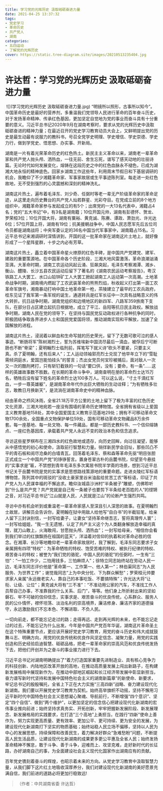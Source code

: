 ```yaml
---
title: 学习党的光辉历史 汲取砥砺奋进力量
date: 2021-04-25 13:37:32
tags:
- 党史学习
- 革命历史
- 共产党人
- 湖南
categories:
- 五四运动
- 了解党的光辉历史
cover: https://static.tree-diagram.site/images/20210513235404.jpg
---
```


# 许达哲：学习党的光辉历史 汲取砥砺奋进力量

​		![](学习党的光辉历史 汲取砥砺奋进力量.jpg)
		“明镜所以照形，古事所以知今”。中国革命历史是最好的营养剂，多重温我们党领导人民进行革命的百年奋斗历史，对于发扬革命精神、传承红色基因，更加坚定自觉地为党的事业而奋斗具有十分重要的意义。习近平总书记2020年9月在湖南考察时，要求从党的光辉历史中汲取砥砺奋进的精神力量；在最近召开的党史学习教育动员大会上，又鲜明提出党的历史是最生动最有说服力的教科书，号召全党学史明理、学史增信、学史崇德、学史力行，做到学党史、悟思想、办实事、开新局。

湖南是一片有着光荣革命历史的红色热土。新民主主义革命以来，湖南老一辈革命家和共产党人抛头颅、洒热血，一往无前、舍生忘死，谱写了感天动地的壮丽诗篇。无论时代如何发展变化，熔铸在这段历史之中的红色血脉永不褪色，已成为湖湘大地永恒的精神底色。回家乡湖南工作这些年，利用周末节假日和下基层调研的机会，我瞻仰了不少湘籍革命家、军事家故居或生平事迹陈列室。每走进一处红色故地，无不受到强烈的心灵震撼和深刻的精神洗礼。

湖南这片热土，遍布着毛泽东、刘少奇、任弼时等老一辈无产阶级革命家的革命足迹，从这里走向历史舞台的共产党人灿若群星、光彩夺目。在党成立前的8个地方组织中，湘籍革命家参与发起成立的有5个；出席党的一大13名代表中，湘籍占4名；党的“五大书记”中，有3名是湖南籍；10位开国元帅，湖南有彭德怀、贺龙、罗荣桓3位；10位开国大将，湖南有粟裕、黄克诚、陈赓、谭政、萧劲光、许光达6位；57位开国上将，湖南有19位；抗美援朝战争中，中国人民志愿军先后五位司令员都是湖南战将；中央军委认定的36名中国当代军事家中，湖南籍占15名。习近平总书记来湘调研时深情讲到，开国的这一批革命家在湖南这片土地上，就好像形成了一个星阵星群，十步之内必有芳草。

湖南这片热土，矗立着中国革命星火燎原的红色丰碑，是中国共产党建党、建军、建政的重要策源地。在中国革命各个历史阶段，三湘大地风雷激荡，革命浪潮汹涌澎湃。大革命时期，湖南工农运动风起云涌、狂飙突起，毛泽东考察湘潭、湘乡、衡山、醴陵、长沙五县农民运动后留下了著名的《湖南农民运动考察报告》，粤汉铁路工人大罢工、水口山铅锌矿工人大罢工掀起湖南工人运动第一次高潮。土地革命战争时期，湖南境内燃起了工农武装革命的熊熊烈焰，秋收起义打出第一面工农革命军旗号，湘南暴动打响中国土地革命第一枪，茶陵建立了最早的工农兵政府，桂东见证了我军第一条军规的诞生，通道转兵是红军长征中一次具有战略意义的伟大转折。抗日战争时期，湖南党组织和边境地区的新四军、八路军359旅南下支队，在部分日占区建立起抗日根据地，成立了平江、岳阳等抗日民主政权。解放战争时期，湖南人民在党的领导下，在坚持与国民党反动政权进行各种抗争的同时，积极团结争取各界进步人士和国民党爱国将领，推动湖南实现和平解放，加速了全国解放的进程。

湖南这片热土，浸润着以鲜血和生命写就的历史荣光，留下了无数可歌可泣的感人事迹。“断肠将军”陈树湘烈士，誓为苏维埃新中国流尽最后一滴血，被俘后宁可断肠也不断“脊梁”；夏明翰烈士临刑前，挥笔写下就义诗“砍头不要紧，只要主义真。杀了夏明翰，还有后来人”；工人运动领袖郭亮烈士兑现了他早年立下的“雪耻需倾洞庭水，爱国岂能怕挂头”的誓言；杰出女党员何宝珍被捕后，面对敌人一次又一次的酷刑拷打，只有斩钉截铁的一句话“要口供，没有；要命，有一条”……这样的英雄故事数不胜数。在长期的革命斗争中，湖南查明在册的革命烈士达15万名，牺牲后没有留下姓名的革命烈士达100多万人。可以这么说，“寸土千滴红军血，一步一尊英雄躯”，是湖南革命年代作出巨大牺牲的生动诠释；“为有牺牲多壮志，敢教日月换新天”，是流淌在湖南革命史中的精神血脉。

经由革命之栉风沐雨，全省21.18万平方公里的土地上留下了极为丰富的红色历史文化资源，三湘大地宛若一座没有围墙的革命历史博物馆。全省拥有省级以上爱国主义教育基地158处，其中全国爱国主义教育示范基地29处；拥有不可移动革命文物1700余处，全国重点文物保护单位59处，国有可移动革命文物藏品8万余件套。每一座基地、每一处文物、每一件藏品，都是一部历史教科书、一个信仰熔铸点、一座红色基因库，承载着共产党人永远不变的政治本色和信念追求。

寻访这些星罗棋布在三湘四水的红色故地或遗存，向历史回眸，向过往凝望，能够从中感悟党的初心和使命，汲取前行智慧和力量。徜徉新民学会旧址，那些凹凸不平的青石板和阅尽沧桑的白墙青瓦，回荡着毛泽东、蔡和森等革命先驱“明目张胆正式成立一个中国共产党”的铮铮誓言。置身苍翠古朴的岳麓书院，仰望至今悬挂的“实事求是”匾，不禁想到青年毛泽东多次寓居书院半学斋的场景，想到习近平总书记关于岳麓书院是党的实事求是思想路线策源地的重要命题。走进炎陵红军标语博物馆，陈列其中的斑驳的“没收土豪家里谷米油盐给贫苦工农”等标语，印证了共产党人为人民谋幸福的不懈追求。瞻仰汝城县沙洲村“半条被子”雕塑，仿佛聆听到“什么是共产党？共产党就是自己有一条被子也要剪下半条给老百姓的人”的铿锵之音，对习近平总书记“江山就是人民，人民就是江山”的论断产生强烈共鸣。

寻访中亦有机会听到或重温老一辈革命家感人至深且引人深思的故事。在夏明翰烈士故居，讲解员会告诉你，夏明翰在狱中用敌人给他写“自白书”的半截铅笔，给亲人留下三封诀别信，一封写给妻子，让妻女“坚持革命继吾志，誓将真理传人寰”；一封写给姐姐，“我一生无遗憾，认定了共产主义这个为人类翻身解放造幸福的真理，就刀山敢上，火海敢闯，甘愿抛头颅、洒热血”；一封写给母亲，“相信你会看到我们举过的红旗飘扬在祖国的蓝天”，洋溢着对信仰的执着和对革命必胜的信念。在湘潭、长沙等地瞻仰老一辈革命家故居时，我了解到，毛泽东同志要求子女亲属拥有四项“特权”：为革命牺牲的特权、饱受苦难的特权、被执行纪律的特权、艰苦奋斗的特权；被誉为“我们党的骆驼，中国人民的骆驼”的任弼时，一生有“三怕”：“一怕工作少，二怕用钱多，三怕麻烦人”；徐特立同志始终站在劳动人民一边，毛泽东同志评价他是“革命第一、工作第一、他人第一”；林伯渠同志“为人民服务、为世界工作”；谢觉哉同志“上为中央分忧、下为群众解愁”；罗荣桓元帅要求家人亲属“永远做老实人、靠自己的本事吃饭、不要搞特殊”；许光达大将“让衔、让级、让位”；黄克诚大将有“三不准”：“不准动用公家的汽车，不准找工作人员帮自己办事，不准靠我的什么关系、后门”，等等。他们身上所折射出来的坚如磐石、牢不可破的信仰信念，实事求是、艰苦奋斗的优良传统，心系群众、服务人民的公仆情怀，襟怀坦荡、淡泊名利的崇高境界，廉洁修身、廉洁齐家的道德操守，永远激励我们不忘本色、不懈进取、不负人民。

一切向前走，都不能忘记走过的路；走得再远、走到再光辉的未来，也不能忘记走过的过去，不能忘记为什么出发。今年是中国共产党百年华诞，湖南这片革命圣土在这个特殊重要节点，更应该开展好党史学习教育，用党的奋斗历史和伟大成就鼓舞斗志、明确方向，用党的优良传统和优良作风坚定信念、凝聚力量，用党的实践创造和历史经验启迪智慧、砥砺品格，把老一辈革命家的崇高风范和优良传统发扬下去，把他们开创并为之奋斗的事业接力进行下去。

习近平总书记对湖南明确提出了“着力打造国家重要先进制造业、具有核心竞争力的科技创新、内陆地区改革开放的高地，在推动高质量发展上闯出新路子，在构建新发展格局中展现新作为，在推动中部地区崛起和长江经济带发展中彰显新担当，奋力谱写新时代坚持和发展中国特色社会主义的湖南新篇章”的新使命、新要求，牢记总书记的殷殷嘱托，全省上下正在大力实施“三高四新”战略、奋力建设现代化新湖南。我们要以开展党史学习教育为契机，始终高举旗帜不动摇，坚持不懈用习近平新时代中国特色社会主义思想凝心聚魂、导航前行，不断增强“四个意识”、坚定“四个自信”、做到“两个维护”，以更加坚定的信念信心把建设现代化新湖南的宏伟事业推向前进；始终坚持求真务实、开拓创新，牢牢把握新发展阶段、新发展理念、新发展格局的实践要求，在打造“三个高地”上勇担当，在践行“四新”使命上善作为，努力实现更高质量、更有效率、更加公平、更可持续、更为安全的发展，为建设现代化新湖南打下坚实的物质基础；始终站稳人民立场不偏移，坚持以人民为中心的发展思想，持续保障和改善民生，着力解决好群众“急难愁盼”问题，不断提高人民生活品质，让建设现代化新湖南的成果更多更公平惠及全省人民；始终发扬革命精神不懈怠，敢于斗争、善于斗争，迎难而上、攻坚克难，走好新时代的长征路，办好湖南自己的事，为全面建设社会主义现代化国家作出湖南应有的贡献。

百年党史镌刻着奋斗的辉煌，也昭示着未来的方向。从党史学习教育中汲取智慧力量，从我们脚下这片红土地吸收深厚养分，我们对建设现代化新湖南的美好愿景充满自信，我们前进的道路必将更加行稳致远!

> （作者：中共湖南省委 许达哲）